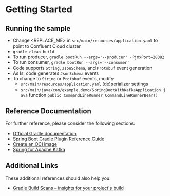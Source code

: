 # Getting Started

## Running the sample

* Change <REPLACE_ME> in `src/main/resources/application.yaml` to point to Confluent Cloud cluster
* `gradle clean build`
* To run producer, `gradle bootRun --args='--producer' -PjmxPort=28082`
* To run consumer, `gradle bootRun --args='--consumer'`
* Code supports `String`, `JsonSchema`, and `Protobuf` event generation
* As Is, code generates `JsonSchema` events
* To change to `String` or `Protobuf` events, modify
  * `src/main/resources/application.yaml` (de)serializer settings
  * `src/main/java/com/example.demo/SpringBootWithKafkaApplication.java` function `public CommandLineRunner CommandLineRunnerBean()`

## Reference Documentation

For further reference, please consider the following sections:

* [Official Gradle documentation](https://docs.gradle.org)
* [Spring Boot Gradle Plugin Reference Guide](https://docs.spring.io/spring-boot/docs/3.2.3/gradle-plugin/reference/html/)
* [Create an OCI image](https://docs.spring.io/spring-boot/docs/3.2.3/gradle-plugin/reference/html/#build-image)
* [Spring for Apache Kafka](https://docs.spring.io/spring-boot/docs/3.2.3/reference/htmlsingle/index.html#messaging.kafka)

## Additional Links

These additional references should also help you:

* [Gradle Build Scans – insights for your project's build](https://scans.gradle.com#gradle)

